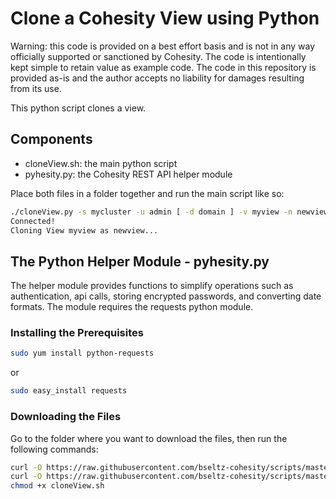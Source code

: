 # Clone a Cohesity View using Python

Warning: this code is provided on a best effort basis and is not in any way officially supported or sanctioned by Cohesity. The code is intentionally kept simple to retain value as example code. The code in this repository is provided as-is and the author accepts no liability for damages resulting from its use.

This python script clones a view.

## Components

* cloneView.sh: the main python script
* pyhesity.py: the Cohesity REST API helper module

Place both files in a folder together and run the main script like so:

```bash
./cloneView.py -s mycluster -u admin [ -d domain ] -v myview -n newview
Connected!
Cloning View myview as newview...
```

## The Python Helper Module - pyhesity.py
The helper module provides functions to simplify operations such as authentication, api calls, storing encrypted passwords, and converting date formats. The module requires the requests python module.

### Installing the Prerequisites
```bash
sudo yum install python-requests
```
or

```bash
sudo easy_install requests
```

### Downloading the Files
Go to the folder where you want to download the files, then run the following commands:
```bash
curl -O https://raw.githubusercontent.com/bseltz-cohesity/scripts/master/python/cloneView/cloneView.sh
curl -O https://raw.githubusercontent.com/bseltz-cohesity/scripts/master/python/cloneView/pyhesity.py
chmod +x cloneView.sh
```